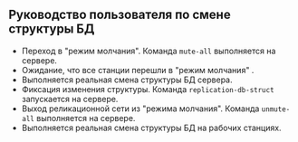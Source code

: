 ## Руководство пользователя по смене структуры БД

- Переход в "режим молчания". Команда `mute-all` выполняется на сервере.  
- Ожидание, что все станции перешли в "режим молчания" .
- Выполняется реальная смена структуры БД сервера. 
- Фиксация изменения структуры. Команда `replication-db-struct` запускается на сервере.
- Выход реликационной сети из "режима молчания". Команда `unmute-all` выполняется на сервере. 
- Выполняется реальная смена структуры БД на рабочих станциях. 
